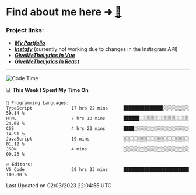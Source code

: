 # Find about me here ➜ [🧑](https://pauabella.dev)

### Project links:
- ***[My Portfolio](https://pauabella.dev)***
- ***[Instafy](https://instafy.me)*** (currently not working due to changes in the Instagram API)
- ***[GiveMeTheLyrics in Vue](https://lyrics.pauabella.dev)***
- ***[GiveMeTheLyrics in React](https://pauabella.dev/GiveMeTheLyrics)***

---
<!--START_SECTION:waka-->
![Code Time](http://img.shields.io/badge/Code%20Time-1%2C955%20hrs%2024%20mins-blue)

📊 **This Week I Spent My Time On** 

```text
💬 Programming Languages: 
TypeScript               17 hrs 22 mins      ███████████████░░░░░░░░░░   59.14 % 
HTML                     7 hrs 13 mins       ██████░░░░░░░░░░░░░░░░░░░   24.60 % 
CSS                      4 hrs 22 mins       ████░░░░░░░░░░░░░░░░░░░░░   14.91 % 
JavaScript               19 mins             ░░░░░░░░░░░░░░░░░░░░░░░░░   01.12 % 
JSON                     4 mins              ░░░░░░░░░░░░░░░░░░░░░░░░░   00.23 % 

🔥 Editors: 
VS Code                  29 hrs 23 mins      █████████████████████████   100.00 % 
```


 Last Updated on 02/03/2023 22:04:55 UTC
<!--END_SECTION:waka-->
